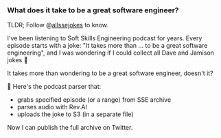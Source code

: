 ### What does it take to be a great software engineer?

TLDR; Follow @[allssejokes](https://twitter.com/allssejokes) to know.

I've been listening to Soft Skills Engineering podcast for years. Every episode starts with a joke: "It takes more than ... to be a great software engineering", and I was wondering if I could collect all Dave and Jamison jokes 🤔

It takes more than wondering to be a great software engineer, doesn't it?

🚀 Here's the podcast parser that:

- grabs specified episode (or a range) from SSE archive
- parses audio with Rev.AI
- uploads the joke to S3 (in a separate file)

Now I can publish the full archive on Twitter.